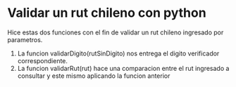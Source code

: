 # Validar un rut chileno con python

Hice estas dos funciones con el fin de validar un rut chileno ingresado por parametros.

1) La funcion validarDigito(rutSinDigito) nos entrega el digito verificador correspondiente.
2) La funcion validarRut(rut) hace una comparacion entre el rut ingresado a consultar y este mismo aplicando la funcion anterior
